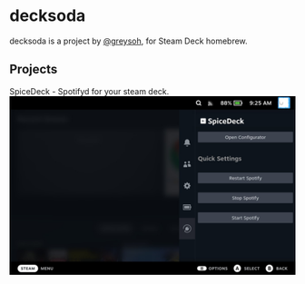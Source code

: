 # decksoda
decksoda is a project by [@greysoh](https://github.com/greysoh), for Steam Deck homebrew.
## Projects
SpiceDeck - Spotifyd for your steam deck.  
![SpiceDeck](https://github.com/decksoda/.github/blob/main/assets/20220527092513_1.jpg?raw=true)
